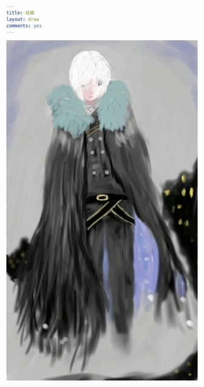 ```yaml
---
title: 绘画
layout: draw
comments: yes
---
```

<div id="draw"><img src="/media/draw/image/2014-02-06-01.gif"></img></div>
